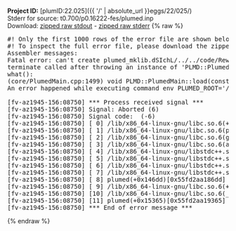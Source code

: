 **Project ID:** [plumID:22.025]({{ '/' | absolute_url }}eggs/22/025/)  
Stderr for source:  t0.700/p0.16222-fes/plumed.inp   
Download: [zipped raw stdout](plumed.inp.plumed.stdout.txt.zip) - [zipped raw stderr](plumed.inp.plumed.stderr.txt.zip) 
{% raw %}
<pre>
#! Only the first 1000 rows of the error file are shown below
#! To inspect the full error file, please download the zipped raw stderr file above
Assembler messages:
Fatal error: can't create plumed_mklib.dSIchL/../../code/ReweightGeomFES.o: No such file or directory
terminate called after throwing an instance of 'PLMD::Plumed::ExceptionError'
what():
(core/PlumedMain.cpp:1499) void PLMD::PlumedMain::load(const std::string&)
An error happened while executing command env PLUMED_ROOT='/home/runner/opt/lib/plumed' PLUMED_VERSION='2.10b' PLUMED_HTMLDIR='/home/runner/opt/share/doc/plumed' PLUMED_INCLUDEDIR='/home/runner/opt/include' PLUMED_PROGRAM_NAME='plumed' PLUMED_IS_INSTALLED='yes' "/home/runner/opt/lib/plumed"/scripts/mklib.sh -n -o ./../../code/ReweightGeomFES.2.10b.so ../../code/ReweightGeomFES.cpp

[fv-az1945-156:08750] *** Process received signal ***
[fv-az1945-156:08750] Signal: Aborted (6)
[fv-az1945-156:08750] Signal code:  (-6)
[fv-az1945-156:08750] [ 0] /lib/x86_64-linux-gnu/libc.so.6(+0x45330)[0x7f49b7645330]
[fv-az1945-156:08750] [ 1] /lib/x86_64-linux-gnu/libc.so.6(pthread_kill+0x11c)[0x7f49b769eb2c]
[fv-az1945-156:08750] [ 2] /lib/x86_64-linux-gnu/libc.so.6(gsignal+0x1e)[0x7f49b764527e]
[fv-az1945-156:08750] [ 3] /lib/x86_64-linux-gnu/libc.so.6(abort+0xdf)[0x7f49b76288ff]
[fv-az1945-156:08750] [ 4] /lib/x86_64-linux-gnu/libstdc++.so.6(+0xa5ff5)[0x7f49b7aa5ff5]
[fv-az1945-156:08750] [ 5] /lib/x86_64-linux-gnu/libstdc++.so.6(+0xbb0da)[0x7f49b7abb0da]
[fv-az1945-156:08750] [ 6] /lib/x86_64-linux-gnu/libstdc++.so.6(_ZSt10unexpectedv+0x0)[0x7f49b7aa5a55]
[fv-az1945-156:08750] [ 7] /lib/x86_64-linux-gnu/libstdc++.so.6(+0xa5a6f)[0x7f49b7aa5a6f]
[fv-az1945-156:08750] [ 8] plumed(+0x146dd)[0x55fd2aa186dd]
[fv-az1945-156:08750] [ 9] /lib/x86_64-linux-gnu/libc.so.6(+0x2a1ca)[0x7f49b762a1ca]
[fv-az1945-156:08750] [10] /lib/x86_64-linux-gnu/libc.so.6(__libc_start_main+0x8b)[0x7f49b762a28b]
[fv-az1945-156:08750] [11] plumed(+0x15365)[0x55fd2aa19365]
[fv-az1945-156:08750] *** End of error message ***
</pre>
{% endraw %}

